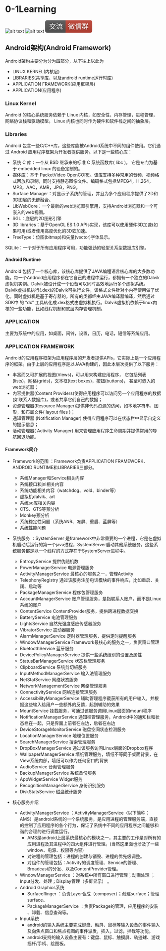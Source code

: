 # 0-1Learning

![alt text](../../static/common/svg/luoxiaosheng.svg "公众号")
![alt text](../../static/common/svg/luoxiaosheng_learning.svg "学习")
![alt text](../../static/common/svg/luoxiaosheng_wechat.svg "微信")

## Android架构(Android Framework)
Android架构主要分为分为四部分，从下往上以此为
- LINUX KERNEL(内核层)
- LIBRARIES(共享库，以及android runtime运行时库)
- APPLICATION FRAMEWORK(应用框架层)
- APPLICATION(应用程序)

### Linux Kernel
Android 的核心系统服务依赖于 Linux 内核，如安全性，内存管理，进程管理， 网络协议栈和驱动模型。 Linux 内核也同时作为硬件和软件栈之间的抽象层。


### Libraries
Android 包含一些C/C++库，这些库能被Android系统中不同的组件使用。它们通过 Android 应用程序框架为开发者提供服务。以下是一些核心库：

- 系统 C 库：一个从 BSD 继承来的标准 C 系统函数库( libc )， 它是专门为基于 embedded linux 的设备定制的。
- 媒体库：基于 PacketVideo OpenCORE。该库支持多种常用的音频、视频格式回放和录制，同时支持静态图像文件。编码格式包括MPEG4，H.264，MP3，AAC，AMR，JPG，PNG。
- Surface Manager：对显示子系统的管理，并且为多个应用程序提供了2D和3D图层的无缝融合。
- LibWebCore：一个最新的web浏览器引擎用，支持Android浏览器和一个可嵌入的web视图。
- SGL：底层的2D图形引擎
- 3D libraries：基于OpenGL ES 1.0 APIs实现，该库可以使用硬件3D加速(如果可用)或者使用高度优化的3D软加速。
- FreeType：位图(bitmap)和矢量(vector)字体显示。

SQLite：一个对于所有应用程序可用，功能强劲的轻型关系型数据库引擎。

#### Android Runtime
Android 包括了一个核心库，该核心库提供了JAVA编程语言核心库的大多数功能。每一个Android应用程序都在它自己的进程中运行，都拥有一个独立的Dalvik虚拟机实例。Dalvik被设计成一个设备可以同时高效地运行多个虚拟系统。 Dalvik虚拟机执行(.dex)的Dalvik可执行文件，该格式文件针对小内存使用做了优化。同时虚拟机是基于寄存器的，所有的类都经由JAVA编译器编译，然后通过SDK中 的 “dx” 工具转化成.dex格式由虚拟机执行。Dalvik虚拟机依赖于linux内核的一些功能，比如线程机制和底层内存管理机制。

### APPLICATION
主要为系统中的应用，如桌面，闹铃，设置，日历，电话，短信等系统应用。

### APPLICATION FRAMEWORK
Android的应用程序框架为应用程序层的开发者提供APIs，它实际上是一个应用程序的框架。由于上层的应用程序是以JAVA构建的，因此本层次提供了以下服务：

- 丰富而又可扩展的视图(Views)，可以用来构建应用程序， 它包括列表(lists)，网格(grids)，文本框(text boxes)，按钮(buttons)， 甚至可嵌入的web浏览器；
- 内容提供器(Content Providers)使得应用程序可以访问另一个应用程序的数据(如联系人数据库)，或者共享它们自己的数据；
- 资源管理器(Resource Manager)提供非代码资源的访问，如本地字符串，图形，和布局文件( layout files )；
- 通知管理器 (Notification Manager) 使得应用程序可以在状态栏中显示自定义的提示信息；
- 活动管理器( Activity Manager) 用来管理应用程序生命周期并提供常用的导航回退功能。

#### Framework简介
- Framework的范围 ：Framework负责APPLICATION FRAMEWORK、ANDROID RUNTIME和LIBRARIES三部分。

  - 系统Manager和Service相关内容
  - 系统接口和jni相关内容
  - 系统功能相关内容（watchdog、vold、binder等）
  - 虚拟机dalvik、art
  - 系统so库相关内容
  - CTS、GTS等预分析
  - Monkey预分析
  - 系统稳定性问题（系统ANR、冻屏、重启、蓝屏等）
  - 系统性能问题


- 系统服务 ：SystemServer 是framework中非常重要的一个进程，它是在虚拟机启动后运行的第一个java进程，SystemServer启动其他系统服务，这些系统服务都是以一个线程的方式存在于SystemServer进程中。

  - EntropyService 提供伪随机数
  - PowerManagerService 电源管理服务
  - ActivityManagerService 最核心的服务之一，管理Activity
  - TelephonyRegistry 通过该服务注册电话模块的事件响应，比如重启、关闭、启动等
  - PackageManagerService 程序包管理服务
  - AccountManagerService 账户管理服务，是指联系人账户，而不是Linux系统的账户
  - ContentService ContentProvider服务，提供跨进程数据交换
  - BatteryService 电池管理服务
  - LightsService 自然光强度感应传感器服务
  - VibratorService 震动器服务
  - AlarmManagerService 定时器管理服务，提供定时提醒服务
  - WindowManagerService Framework最核心的服务之一，负责窗口管理
  - BluetoothService 蓝牙服务
  - DevicePolicyManagerService 提供一些系统级别的设置及属性
  - StatusBarManagerService 状态栏管理服务
  - ClipboardService 系统剪切板服务
  - InputMethodManagerService 输入法管理服务
  - NetStatService 网络状态服务
  - NetworkManagementService 网络管理服务
  - ConnectivityService 网络连接管理服务
  - AccessibilityManagerService 辅助管理程序截获所有的用户输入，并根据这些输入给用户一些额外的反馈，起到辅助的效果
  - MountService 挂载服务，可通过该服务调用Linux层面的mount程序
  - NotificationManagerService 通知栏管理服务，Android中的通知栏和状态栏在一起，只是界面上前者在左边，后者在右边
  - DeviceStorageMonitorService 磁盘空间状态检测服务
  - LocationManagerService 地理位置服务
  - SearchManagerService 搜索管理服务
  - DropBoxManagerService 通过该服务访问Linux层面的Dropbox程序
  - WallpaperManagerService 墙纸管理服务，墙纸不等同于桌面背景，在View系统内部，墙纸可以作为任何窗口的背景
  - AudioService 音频管理服务
  - BackupManagerService 系统备份服务
  - AppWidgetService         Widget服务
  - RecognitionManagerService 身份识别服务
  - DiskStatsService 磁盘统计服务

- 核心服务介绍
  - ActivityManagerService ：ActivityManagerService（以下简称：AMS）是android系统的一个系统服务，是应用进程的管理服务端，直接的控制了应用程序的各个行为，保证了系统中不同的应用程序之间能够和谐的合理的进行调度运行。
    - AMS是android上层系统最核心的模块之一，其主要的工作是对所有的应用进程及其进程中的四大组件进行管理。(当然这里面也涉及了一些window、电源、权限等内容)
    - 对进程的管理包括：进程的创建与销毁、进程的优先级调整。
    - 对组件的管理包括：Activity的调度管理、Service的管理、Broadcast的分发、以及ContentProvider管理。
  - WindowManagerService ：对系统中所有窗口进行管理；动画处理 ；Input分发、处理；Display管理（多屏显示） 。
  - Android Graphics系统
    - Surfaceflinger ：负责Layer合成（composer）；创建surface；管理surface。
    - PackageManagerService ：负责Package的管理，应用程序的安装 、卸载、信息查询等。
  - Input系统
    - android的输入系统主要完成键盘、触屏、鼠标等输入设备的事件输入及向焦点窗口和焦点视图的事件派发，插入，过滤，拦截等功能。
    - android支持的输入设备主要有：键盘、鼠标、触摸屏、轨迹球、游戏摇杆/手柄、绘图板。


